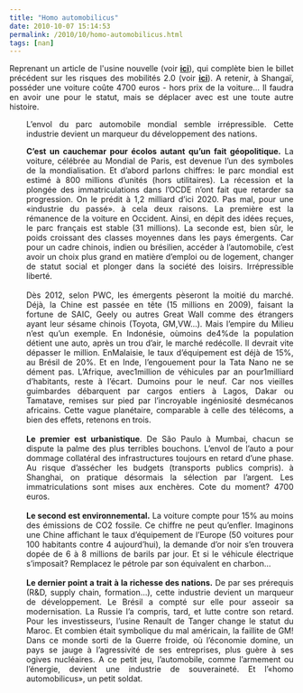 ```yaml
---
title: "Homo automobilicus"
date: 2010-10-07 15:14:53
permalink: /2010/10/homo-automobilicus.html
tags: [nan]
---
```


<p style="text-align: justify">Reprenant un article de l'usine nouvelle (voir <strong><a href="http://www.usinenouvelle.com/article/homo-automobilicus.N139281" target="_blank">ici</a></strong>), qui complète bien le billet précédent sur les risques des mobilités 2.0 (voir <strong><a href="https://gabrielplassat.github.io/transportsdufutur/2010/10/la-mobilite-20-est-accessible-quels-sont-les-risques-sera-t-elle-meilleure-pour-tous.html" target="_blank">ici</a></strong>). A retenir, à Shangaï, posséder une voiture coûte 4700 euros - hors prix de la voiture... Il faudra en avoir une pour le statut, mais se déplacer avec est une toute autre histoire.</p> <p style="text-align: justify;padding-left: 30px">L’envol du parc automobile mondial semble irrépressible. Cette industrie devient un marqueur du développement des nations. </p>  <!--more-->   <p style="text-align: justify;padding-left: 30px"><strong>C’est un cauchemar pour écolos autant qu’un fait géopolitique.</strong> La voiture, célébrée au Mondial de Paris, est devenue l’un des symboles de la mondialisation. Et d’abord parlons chiffres: le parc mondial est estimé à 800 millions d’unités (hors utilitaires). La récession et la plongée des immatriculations dans l’OCDE n’ont fait que retarder sa progression. On le prédit à 1,2 milliard d’ici 2020. Pas mal, pour une «industrie du passé». à cela deux raisons. La première est la rémanence de la voiture en Occident. Ainsi, en dépit des idées reçues, le parc français est stable (31 millions). La seconde est, bien sûr, le poids croissant des classes moyennes dans les pays émergents. Car pour un cadre chinois, indien ou brésilien, accéder à l’automobile, c’est avoir un choix plus grand en matière d’emploi ou de logement, changer de statut social et plonger dans la société des loisirs. Irrépressible liberté.<br /><br />Dès 2012, selon PWC, les émergents pèseront la moitié du marché. Déjà, la Chine est passée en tête (15 millions en 2009), faisant la fortune de SAIC, Geely ou autres Great Wall comme des étrangers ayant leur sésame chinois (Toyota, GM,VW...). Mais l’empire du Milieu n’est qu’un exemple. En Indonésie, oùmoins de4%de la population détient une auto, après un trou d’air, le marché redécolle. Il devrait vite dépasser le million. EnMalaisie, le taux d’équipement est déjà de 15%, au Brésil de 20%. Et en Inde, l’engouement pour la Tata Nano ne se dément pas. L’Afrique, avec1million de véhicules par an pour1milliard d’habitants, reste à l’écart. Dumoins pour le neuf. Car nos vieilles guimbardes débarquent par cargos entiers à Lagos, Dakar ou Tamatave, remises sur pied par l’incroyable ingéniosité desmécanos africains. Cette vague planétaire, comparable à celle des télécoms, a bien des effets, retenons en trois.<br /><br /><strong>Le premier est urbanistique</strong>. De São Paulo à Mumbai, chacun se dispute la palme des plus terribles bouchons. L’envol de l’auto a pour dommage collatéral des infrastructures toujours en retard d’une phase. Au risque d’assécher les budgets (transports publics compris). à Shanghai, on pratique désormais la sélection par l’argent. Les immatriculations sont mises aux enchères. Cote du moment? 4700 euros. <br /><br /><strong>Le second est environnemental.</strong> La voiture compte pour 15% au moins des émissions de CO2 fossile. Ce chiffre ne peut qu’enfler. Imaginons une Chine affichant le taux d’équipement de l’Europe (50 voitures pour 100 habitants contre 4 aujourd’hui), la demande d’or noir s’en trouvera dopée de 6 à 8 millions de barils par jour. Et si le véhicule électrique s’imposait? Remplacez le pétrole par son équivalent en charbon...<br /><br /><strong>Le dernier point a trait à la richesse des nations.</strong> De par ses prérequis (R&D, supply chain, formation…), cette industrie devient un marqueur de développement. Le Brésil a compté sur elle pour asseoir sa modernisation. La Russie l’a compris, tard, et lutte contre son retard. Pour les investisseurs, l’usine Renault de Tanger change le statut du Maroc. Et combien était symbolique du mal américain, la faillite de GM! Dans ce monde sorti de la Guerre froide, où l’économie domine, un pays se jauge à l’agressivité de ses entreprises, plus guère à ses ogives nucléaires. A ce petit jeu, l’automobile, comme l’armement ou l’énergie, devient une industrie de souveraineté. Et l’«homo automobilicus», un petit soldat.</p>

